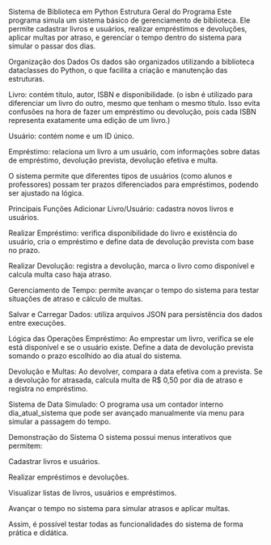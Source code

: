 Sistema de Biblioteca em Python
Estrutura Geral do Programa
Este programa simula um sistema básico de gerenciamento de biblioteca. Ele permite cadastrar livros e usuários, realizar empréstimos e devoluções, aplicar multas por atraso, e gerenciar o tempo dentro do sistema para simular o passar dos dias.

Organização dos Dados
Os dados são organizados utilizando a biblioteca dataclasses do Python, o que facilita a criação e manutenção das estruturas.

Livro: contém título, autor, ISBN e disponibilidade. (o isbn é utilizado para diferenciar um livro do outro, mesmo que tenham o mesmo título. Isso evita confusões na hora de fazer um empréstimo ou devolução, pois cada ISBN representa exatamente uma edição de um livro.)

Usuário: contém nome e um ID único.

Empréstimo: relaciona um livro a um usuário, com informações sobre datas de empréstimo, devolução prevista, devolução efetiva e multa.

O sistema permite que diferentes tipos de usuários (como alunos e professores) possam ter prazos diferenciados para empréstimos, podendo ser ajustado na lógica.


Principais Funções
Adicionar Livro/Usuário: cadastra novos livros e usuários.

Realizar Empréstimo: verifica disponibilidade do livro e existência do usuário, cria o empréstimo e define data de devolução prevista com base no prazo.

Realizar Devolução: registra a devolução, marca o livro como disponível e calcula multa caso haja atraso.

Gerenciamento de Tempo: permite avançar o tempo do sistema para testar situações de atraso e cálculo de multas.

Salvar e Carregar Dados: utiliza arquivos JSON para persistência dos dados entre execuções.

Lógica das Operações
Empréstimo: Ao emprestar um livro, verifica se ele está disponível e se o usuário existe. Define a data de devolução prevista somando o prazo escolhido ao dia atual do sistema.

Devolução e Multas: Ao devolver, compara a data efetiva com a prevista. Se a devolução for atrasada, calcula multa de R$ 0,50 por dia de atraso e registra no empréstimo.

Sistema de Data Simulado: O programa usa um contador interno dia_atual_sistema que pode ser avançado manualmente via menu para simular a passagem do tempo.


Demonstração do Sistema
O sistema possui menus interativos que permitem:

Cadastrar livros e usuários.

Realizar empréstimos e devoluções.

Visualizar listas de livros, usuários e empréstimos.

Avançar o tempo no sistema para simular atrasos e aplicar multas.

Assim, é possível testar todas as funcionalidades do sistema de forma prática e didática.
